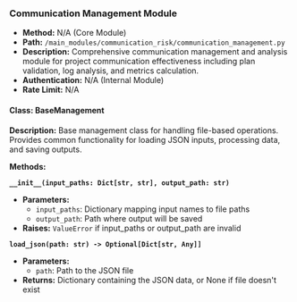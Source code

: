 ### Communication Management Module

- **Method:** N/A (Core Module)
- **Path:** `/main_modules/communication_risk/communication_management.py`
- **Description:** Comprehensive communication management and analysis module for project communication effectiveness including plan validation, log analysis, and metrics calculation.
- **Authentication:** N/A (Internal Module)
- **Rate Limit:** N/A

#### Class: BaseManagement

**Description:** Base management class for handling file-based operations. Provides common functionality for loading JSON inputs, processing data, and saving outputs.

**Methods:**

**`__init__(input_paths: Dict[str, str], output_path: str)`**
- **Parameters:**
  - `input_paths`: Dictionary mapping input names to file paths
  - `output_path`: Path where output will be saved
- **Raises:** `ValueError` if input_paths or output_path are invalid

**`load_json(path: str) -> Optional[Dict[str, Any]]`**
- **Parameters:**
  - `path`: Path to the JSON file
- **Returns:** Dictionary containing the JSON data, or None if file doesn't exist
